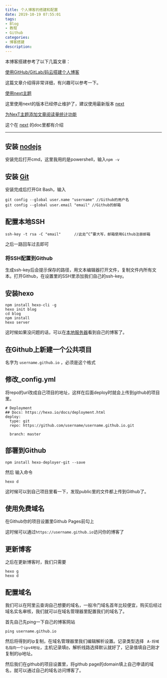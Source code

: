 ```yaml
---
title: 个人博客的搭建和配置
date: 2019-10-19 07:55:01
tags: 
- Blog
- 教程
- Github
categories:
- 博客搭建
description: 
---
```


本博客搭建参考了以下几篇文章：

[使用GitHub/GitLab/码云搭建个人博客](https://dp2px.com/2017/11/15/hexonext/)

这篇文章介绍得非常详细，有兴趣可以参考一下。
<!-- more -->
[使用next主题](http://theme-next.iissnan.com/getting-started.html)

这里使用next的版本已经停止维护了，建议使用最新版本 [next](https://theme-next.org/docs/getting-started/)

[为NexT主题添加文章阅读量统计功能](https://notes.doublemine.me/2015-10-21-%E4%B8%BANexT%E4%B8%BB%E9%A2%98%E6%B7%BB%E5%8A%A0%E6%96%87%E7%AB%A0%E9%98%85%E8%AF%BB%E9%87%8F%E7%BB%9F%E8%AE%A1%E5%8A%9F%E8%83%BD.html#%E9%85%8D%E7%BD%AELeanCloud)

这个在 [next](https://theme-next.org/docs/getting-started/) 的doc里都有介绍
___

## 安装 [nodejs](https://nodejs.org/en/)

安装完后打开cmd，这里我用的是powershell，输入`npm -v`

## 安装 [Git](https://git-scm.com/download/win)

安装完成后打开Git Bash，输入

```
git config --global user.name "username" //Github的用户名
git config --global user.email "email" //Github的邮箱
```

## 配置本地SSH

```
ssh-key -t rsa -C "email"      //此处“C”要大写，邮箱使用Github注册邮箱
```
之后一路回车过去即可

### 将SSH配置到Github

生成ssh-key后会提示保存的路径，用文本编辑器打开文件，复制文件内所有文本。打开Github，在设置里的SSH里添加我们自己的ssh-key。

## 安装hexo

```
npm install hexo-cli -g
hexo init blog
cd blog
npm install
hexo server
```

这时候如果没问题的话，可以在[本地服务器](http://localhost:4000/)看到自己的博客了。

## 在Github上新建一个公共项目

名字为 `username.github.io` ，必须是这个格式

## 修改_config.yml

将repo的url改成自己项目的地址，这样在后面deploy时就会上传到github的项目里。
```
# Deployment
## Docs: https://hexo.io/docs/deployment.html
deploy:
  type: git
  repo: https://github.com/username/username.github.io.git

  branch: master
```

## 部署到Github

```
npm install hexo-deployer-git --save
```
然后 输入命令

```
hexo d
```

这时候可以到自己项目里看一下，发现public里的文件都上传到Github了。

## 使用免费域名

在Github你的项目设置里Github Pages前勾上

这时候可以通过` https://username.github.io `访问你的博客了

## 更新博客

之后在更新博客时，我们只需要

```
hexo g
hexo d
```
## 配置域名

我们可以在阿里云查询自己想要的域名，一般冷门域名首年比较便宜，购买后经过域名实名审核，我们就可以在域名管理器里配置我们的域名了。

首先自己先ping一下自己的博客网站

```
ping username.github.io
```
然后将得到的ip复制，在域名管理器里我们编辑解析设置。记录类型选择 ` A-将域名指向一个ipv4地址`，主机记录填`@`，解析线路选择默认就好了，记录值填自己刚才复制的ip地址。

然后我们在github的项目设置里，将github page的domain填上自己申请的域名，就可以通过自己的域名访问博客了。

